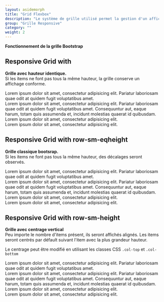 ```yaml
---
layout: asidemorph
title: "Grid Flexbox"
description: "Le système de grille utilisé permet la gestion d'un affichage responsive. Les items insérés à l'interieur ne doivent pas utiliser de taille fixe (`width:`) car l'affichage deviendra incorrect."
group: "Grille Responsive"
category: ""
weight: 2
---
```


**Fonctionnement de la grille Bootstrap**

<div class="styleguide">
  <h2 class="styleguide__title">Responsive Grid with</h2>
  <p>
    <b>Grille avec hauteur identique.</b>
    <br>
    Si les items ne font pas tous la même hauteur, la grille conserve un affichage conforme.
  </p>
  <div class="mt-4">
    <div class="row ">
      <div class="col-xs-12 col-sm-6">
        <div class="card pal text-left">
          Lorem ipsum dolor sit amet, consectetur adipisicing elit. Pariatur laboriosam quae odit at quidem fugit voluptatibus amet.
        </div>
      </div>
      <div class="col-xs-12 col-sm-6">
        <div class="card pal text-left">
          Lorem ipsum dolor sit amet, consectetur adipisicing elit. Pariatur laboriosam quae odit at quidem fugit voluptatibus amet. Consequuntur aut, eaque harum, totam quis assumenda et, incidunt molestias quaerat id quibusdam.
        </div>
      </div>
      <div class="col-xs-12 col-sm-6">
        <div class="card pal text-left">
          Lorem ipsum dolor sit amet, consectetur adipisicing elit.
        </div>
      </div>
      <div class="col-xs-12 col-sm-6">
        <div class="card pal text-left">
          Lorem ipsum dolor sit amet, consectetur adipisicing elit.
        </div>
      </div>
    </div>
  </div>
</div>
<div class="styleguide">
  <h2 class="styleguide__title">Responsive Grid with row-sm-eqheight</h2>
  <p>
    <b>Grille classique bootsrap.</b>
    <br>
    Si les items ne font pas tous la même hauteur, des décalages seront observés.
  </p>
  <div class="mt-4">
    <div class="row row-sm-eqheight">
      <div class="col-xs-12 col-sm-6">
        <div class="card pal text-left">
          Lorem ipsum dolor sit amet, consectetur adipisicing elit. Pariatur laboriosam quae odit at quidem fugit voluptatibus amet.
        </div>
      </div>
      <div class="col-xs-12 col-sm-6">
        <div class="card pal text-left">
          Lorem ipsum dolor sit amet, consectetur adipisicing elit. Pariatur laboriosam quae odit at quidem fugit voluptatibus amet. Consequuntur aut, eaque harum, totam quis assumenda et, incidunt molestias quaerat id quibusdam.
        </div>
      </div>
      <div class="col-xs-12 col-sm-6">
        <div class="card pal text-left">
          Lorem ipsum dolor sit amet, consectetur adipisicing elit.
        </div>
      </div>
      <div class="col-xs-12 col-sm-6">
        <div class="card pal text-left">
          Lorem ipsum dolor sit amet, consectetur adipisicing elit.
        </div>
      </div>
    </div>
  </div>
</div>
<div class="styleguide">
  <h2 class="styleguide__title">Responsive Grid with row-sm-height</h2>
  <p>
    <b>Grille avec centrage vertical</b>
    <br>
    Peu importe le nombre d'items présent, ils seront affichés alignés. Les items seront centrés par défault suivant l'item avec la plus grandeur hauteur.
    </p><p>
      Le centrage peut être modifié en utilisant les classes CSS
      <code>.col-top</code>
      et
      <code>.col-bottom</code>
    </p>
  <p></p>
  <div class="mt-4">
    <div class="row row-sm-height">
      <div class="col-xs-12 col-sm-6">
        <div class="card pal text-left">
          Lorem ipsum dolor sit amet, consectetur adipisicing elit. Pariatur laboriosam quae odit at quidem fugit voluptatibus amet.
        </div>
      </div>
      <div class="col-xs-12 col-sm-6">
        <div class="card pal text-left">
          Lorem ipsum dolor sit amet, consectetur adipisicing elit. Pariatur laboriosam quae odit at quidem fugit voluptatibus amet. Consequuntur aut, eaque harum, totam quis assumenda et, incidunt molestias quaerat id quibusdam.
        </div>
      </div>
      <div class="col-xs-12 col-sm-6">
        <div class="card pal text-left">
          Lorem ipsum dolor sit amet, consectetur adipisicing elit.
        </div>
      </div>
      <div class="col-xs-12 col-sm-6">
        <div class="card pal text-left">
          Lorem ipsum dolor sit amet, consectetur adipisicing elit.
        </div>
      </div>
    </div>
  </div>
</div>
